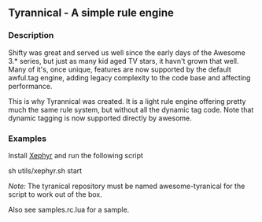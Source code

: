 Tyrannical - A simple rule engine
------------------------------

### Description
Shifty was great and served us well since the early days of the Awesome 3.\* series, but just as
many kid aged TV stars, it havn't grown that well. Many of it's, once unique, features are now
supported by the default awful.tag engine, adding legacy complexity to the code base and affecting
performance.

This is why Tyrannical was created. It is a light rule engine offering pretty much the same rule system,
but without all the dynamic tag code. Note that dynamic tagging is now supported directly by awesome.

### Examples

Install [Xephyr](http://www.freedesktop.org/wiki/Software/Xephyr) and run the following script

 sh utils/xephyr.sh start

*Note:* The tyranical repository must be named awesome-tyranical for the script to work out of the box.

Also see samples.rc.lua for a sample.
